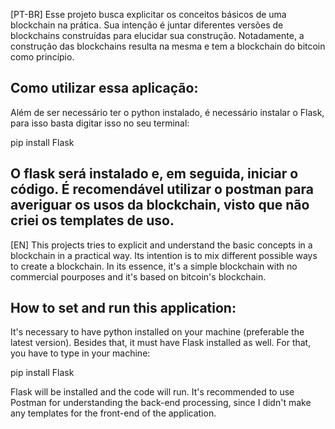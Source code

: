 [PT-BR]
Esse projeto busca explicitar os conceitos básicos de uma blockchain na prática. Sua intenção é juntar diferentes versões de blockchains construídas para elucidar sua construção. Notadamente, a construção das blockchains resulta na mesma e tem a blockchain do bitcoin como princípio.

Como utilizar essa aplicação:
-------------

Além de ser necessário ter o python instalado, é necessário instalar o Flask, para isso basta digitar isso no seu terminal:

pip install Flask

O flask será instalado e, em seguida, iniciar o código. É recomendável utilizar o postman para averiguar os usos da blockchain, visto que não criei os templates de uso.
------
[EN]
This projects tries to explicit and understand the basic concepts in a blockchain in a practical way. Its intention is to mix different possible ways to create a blockchain. In its essence, it's a simple blockchain with no commercial pourposes and it's based on bitcoin's blockchain.

How to set and run this application:
----------------

It's necessary to have python installed on your machine (preferable the latest version). Besides that, it must have Flask installed as well. For that, you have to type in your machine:

pip install Flask

Flask will be installed and the code will run. It's recommended to use Postman for understanding the back-end processing, since I didn't make any templates for the front-end of the application.